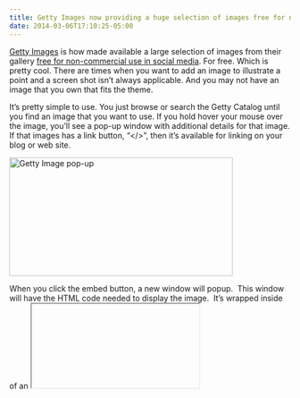 ```yaml
---
title: Getty Images now providing a huge selection of images free for non-commercial use
date: 2014-03-06T17:10:25-05:00
---
```

[Getty Images](http://www.gettyimages.com/) is how made available a large selection of images from their gallery [free for non-commercial use in social media](http://www.gettyimages.com/Creative/Frontdoor/embed "Getty Images is leading the way in creating a more visual world. Our new embed feature makes it easy, legal, and free for anybody to share our images on websites, blogs, and social media platforms."). For free. Which is pretty cool. There are times when you want to add an image to illustrate a point and a screen shot isn&#8217;t always applicable. And you may not have an image that you own that fits the theme.

It&#8217;s pretty simple to use. You just browse or search the Getty Catalog until you find an image that you want to use. If you hold hover your mouse over the image, you&#8217;ll see a pop-up window with additional details for that image. If that images has a link button, &#8220;</>&#8221;, then it&#8217;s available for linking on your blog or web site.

<img loading="lazy" title="Getty Image pop-up" onmouseover="this.src='http://www.rajapet.net/photos/i-kcwHzNW/0/O/i-kcwHzNW.png';" alt="Getty Image pop-up" src="https://i1.wp.com/www.rajapet.net/photos/i-kcwHzNW/0/S/i-kcwHzNW-S.png?resize=400%2C212" width="400" height="212"  /> 

When you click the embed button, a new window will popup.  This window will have the HTML code needed to display the image.  It&#8217;s wrapped inside of an [<iframe>](https://developer.mozilla.org/en-US/docs/Web/HTML/Element/iframe "The HTML <iframe> Element (or HTML inline frame element) represents a nested browsing context, effectively embedding another HTML page into the current page.") and will have all of the branding required for the acceptable usage of the image.

<img loading="lazy" title="The HTML code required to display the image" onmouseover="this.src='http://www.rajapet.net/photos/i-PBMhm6j/0/O/i-PBMhm6j.png';" alt="The HTML code required to display the image" src="https://i0.wp.com/www.rajapet.net/photos/i-PBMhm6j/0/S/i-PBMhm6j-S.png?resize=400%2C256" width="400" height="256"  /> 

As long as you are OK with the Getty branding at the bottom of the image, you now have a high quality source of free to use images for your blog.  Just paste that <iframe> block into your blog post and you are set to go.  Sometimes there is such a thing as a free lunch.
